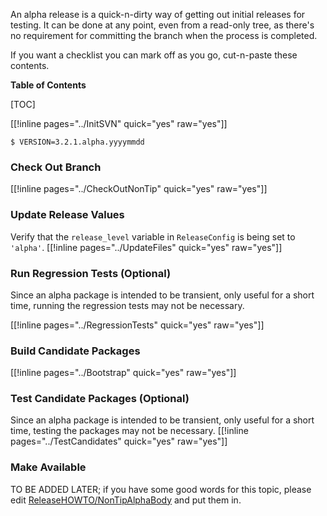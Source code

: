 An alpha release is a quick-n-dirty way of getting out initial releases for testing.  It can be done at any point, even from a read-only tree, as there's no requirement for committing the branch when the process is completed. 

If you want a checklist you can mark off as you go, cut-n-paste these contents. 

**Table of Contents**

[TOC]

[[!inline pages="../InitSVN" quick="yes" raw="yes"]] 
```
$ VERSION=3.2.1.alpha.yyyymmdd
```

### Check Out Branch

[[!inline pages="../CheckOutNonTip" quick="yes" raw="yes"]] 


### Update Release Values

Verify that the `release_level` variable in `ReleaseConfig` is being set to `'alpha'`. [[!inline pages="../UpdateFiles" quick="yes" raw="yes"]] 


### Run Regression Tests (Optional)

Since an alpha package is intended to be transient, only useful for a short time, running the regression tests may not be necessary. 

[[!inline pages="../RegressionTests" quick="yes" raw="yes"]] 


### Build Candidate Packages

[[!inline pages="../Bootstrap" quick="yes" raw="yes"]] 


### Test Candidate Packages (Optional)

Since an alpha package is intended to be transient, only useful for a short time, testing the packages may not be necessary. [[!inline pages="../TestCandidates" quick="yes" raw="yes"]] 


### Make Available

TO BE ADDED LATER; if you have some good words for this topic, please edit [ReleaseHOWTO/NonTipAlphaBody](ReleaseHOWTO/NonTipAlphaBody) and put them in. 
